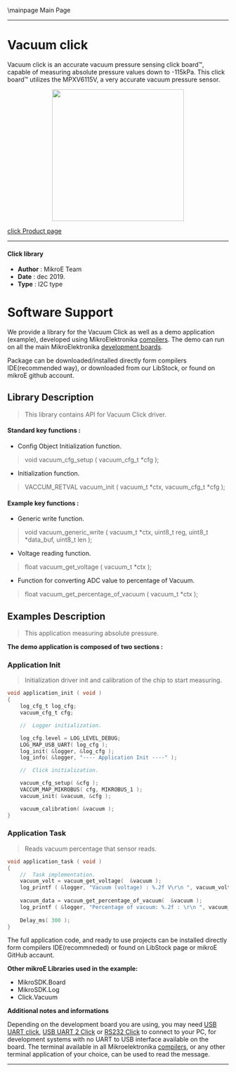 \mainpage Main Page
 
 

---
# Vacuum click

Vacuum click is an accurate vacuum pressure sensing click board™, capable of measuring absolute pressure values down to -115kPa. This click board™ utilizes the MPXV6115V, a very accurate vacuum pressure sensor.

<p align="center">
  <img src="https://download.mikroe.com/images/click_for_ide/vacuum_click.png" height=300px>
</p>

[click Product page](https://www.mikroe.com/vacuum-click)

---


#### Click library 

- **Author**        : MikroE Team
- **Date**          : dec 2019.
- **Type**          : I2C type


# Software Support

We provide a library for the Vacuum Click 
as well as a demo application (example), developed using MikroElektronika 
[compilers](https://shop.mikroe.com/compilers). 
The demo can run on all the main MikroElektronika [development boards](https://shop.mikroe.com/development-boards).

Package can be downloaded/installed directly form compilers IDE(recommended way), or downloaded from our LibStock, or found on mikroE github account. 

## Library Description

> This library contains API for Vacuum Click driver.

#### Standard key functions :

- Config Object Initialization function.
> void vacuum_cfg_setup ( vacuum_cfg_t *cfg ); 
 
- Initialization function.
> VACCUM_RETVAL vacuum_init ( vacuum_t *ctx, vacuum_cfg_t *cfg );


#### Example key functions :

- Generic write function.
> void vacuum_generic_write ( vacuum_t *ctx, uint8_t reg, uint8_t *data_buf, uint8_t len );
 
- Voltage reading function.
> float vacuum_get_voltage ( vacuum_t *ctx );

- Function for converting ADC value to percentage of Vacuum.
> float vacuum_get_percentage_of_vacuum ( vacuum_t *ctx );

## Examples Description

> This application measuring absolute pressure.

**The demo application is composed of two sections :**

### Application Init 

> Initialization driver init and calibration of the chip to start measuring.

```c
void application_init ( void )
{
    log_cfg_t log_cfg;
    vacuum_cfg_t cfg;

    //  Logger initialization.

    log_cfg.level = LOG_LEVEL_DEBUG;
    LOG_MAP_USB_UART( log_cfg );
    log_init( &logger, &log_cfg );
    log_info( &logger, "---- Application Init ----" );

    //  Click initialization.

    vacuum_cfg_setup( &cfg );
    VACCUM_MAP_MIKROBUS( cfg, MIKROBUS_1 );
    vacuum_init( &vacuum, &cfg );

    vacuum_calibration( &vacuum );
}
```

### Application Task

> Reads vacuum percentage that sensor reads.

```c
void application_task ( void )
{
    //  Task implementation.
    vacuum_volt = vacuum_get_voltage(  &vacuum );
    log_printf ( &logger, "Vacuum (voltage) : %.2f V\r\n ", vacuum_volt );
     
    vacuum_data = vacuum_get_percentage_of_vacuum(  &vacuum );
    log_printf ( &logger, "Percentage of vacuum: %.2f : \r\n ", vacuum_data );
    
    Delay_ms( 300 );
}
```

The full application code, and ready to use projects can be  installed directly form compilers IDE(recommneded) or found on LibStock page or mikroE GitHub accaunt.

**Other mikroE Libraries used in the example:** 

- MikroSDK.Board
- MikroSDK.Log
- Click.Vacuum

**Additional notes and informations**

Depending on the development board you are using, you may need 
[USB UART click](https://shop.mikroe.com/usb-uart-click), 
[USB UART 2 Click](https://shop.mikroe.com/usb-uart-2-click) or 
[RS232 Click](https://shop.mikroe.com/rs232-click) to connect to your PC, for 
development systems with no UART to USB interface available on the board. The 
terminal available in all Mikroelektronika 
[compilers](https://shop.mikroe.com/compilers), or any other terminal application 
of your choice, can be used to read the message.



---
